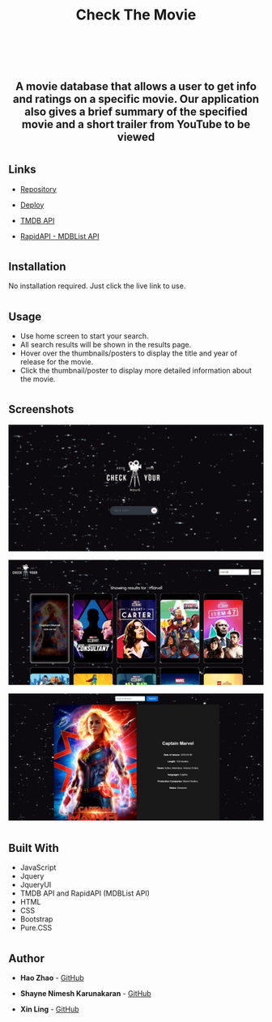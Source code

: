 # <header align="center">Check The Movie</header>

## <p align="center">A movie database that allows a user to get info and ratings on a specific movie. Our application also gives a brief summary of the specified movie and a short trailer from YouTube to be viewed</p>

#

## Links

- [Repository](https://github.com/roflmelon/movie-db-app 'Check The Movie Repo')

- [Deploy](https://roflmelon.github.io/movie-db-app/ 'Deploy page')

- [TMDB API](https://developers.themoviedb.org/3/getting-started/introduction 'API')

- [RapidAPI - MDBList API](https://rapidapi.com/linaspurinis/api/mdblist/ 'API')

#

## Installation

No installation required. Just click the live link to use.

#

## Usage

- Use home screen to start your search.
- All search results will be shown in the results page.
- Hover over the thumbnails/posters to display the title and year of release for the movie.
- Click the thumbnail/poster to display more detailed information about the movie.

#

## Screenshots

![Home Page](/assets/image/homescreenscreenshot.jpg 'Home Page')

![](/assets/image/searchpagescreenshot.jpg)

![](/assets/image/moviedetailpagescreenshot.jpg)

#

## Built With

- JavaScript
- Jquery
- JqueryUI
- TMDB API and RapidAPI (MDBList API)
- HTML
- CSS
- Bootstrap
- Pure.CSS

#

## Author

- **Hao Zhao** - [GitHub](https://github.com/roflmelon 'Hao Zhao')

- **Shayne Nimesh Karunakaran** - [GitHub](https://github.com/ShayneKaruna 'Shayne Nimesh Karunakaran')

- **Xin Ling** - [GitHub](https://github.com/KennyLingx 'Xin Ling')
